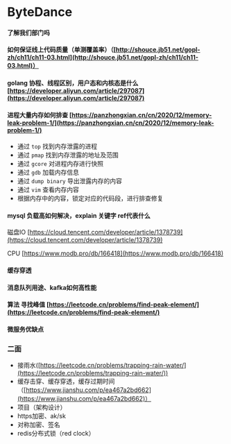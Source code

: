 # ByteDance

#### 了解我们部门吗

#### 如何保证线上代码质量（单测覆盖率）（[http://shouce.jb51.net/gopl-zh/ch11/ch11-03.html](http://shouce.jb51.net/gopl-zh/ch11/ch11-03.html)）

#### golang 协程、线程区别，用户态和内核态是什么[https://developer.aliyun.com/article/297087](https://developer.aliyun.com/article/297087)

#### 进程大量内存如何排查 [https://panzhongxian.cn/cn/2020/12/memory-leak-problem-1/](https://panzhongxian.cn/cn/2020/12/memory-leak-problem-1/)

* 通过 `top` 找到内存泄露的进程
* 通过 `pmap` 找到内存泄露的地址及范围
* 通过 `gcore` 对进程内存进行快照
* 通过 `gdb` 加载内存信息
* 通过 `dump binary` 导出泄露内存的内容
* 通过 `vim` 查看内存内容
* 根据内存中的内容，锁定对应的代码段，进行排查修复

#### mysql 负载高如何解决，explain 关键字 ref代表什么

磁盘IO [https://cloud.tencent.com/developer/article/1378739](https://cloud.tencent.com/developer/article/1378739)

CPU [https://www.modb.pro/db/166418](https://www.modb.pro/db/166418)

#### 缓存穿透

#### 消息队列用途、kafka如何高性能

#### 算法 寻找峰值 [https://leetcode.cn/problems/find-peak-element/](https://leetcode.cn/problems/find-peak-element/)

#### 微服务优缺点



### 二面

* 接雨水([https://leetcode.cn/problems/trapping-rain-water/](https://leetcode.cn/problems/trapping-rain-water/))
* 缓存击穿、缓存穿透，缓存过期时间（[https://www.jianshu.com/p/ea467a2bd662](https://www.jianshu.com/p/ea467a2bd662)）
* 项目（架构设计）
* https加密、ak/sk
* 对称加密、签名
* redis分布式锁（red clock）

